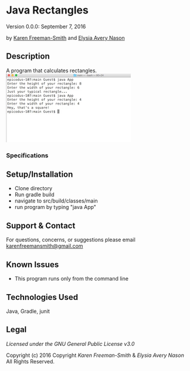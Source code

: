# Java Rectangles
Version 0.0.0: September 7, 2016

by [Karen Freeman-Smith](https://github.com/karenfreemansmith) and [Elysia Avery Nason](https://github.com/elysiaavery)

## Description
A program that calculates rectangles.
![project screenshot](/screenshot.jpg)

### Specifications

## Setup/Installation
* Clone directory
* Run gradle build
* navigate to src/build/classes/main
* run program by typing "java App"

## Support & Contact
For questions, concerns, or suggestions please email karenfreemansmith@gmail.com

## Known Issues
* This program runs only from the command line

## Technologies Used
Java, Gradle, junit

## Legal
*Licensed under the GNU General Public License v3.0*

Copyright (c) 2016 Copyright _Karen Freeman-Smith_  &amp; _Elysia Avery Nason_ All Rights Reserved.
